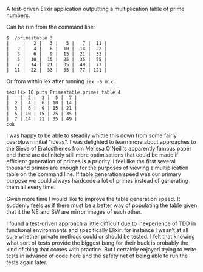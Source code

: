 
A test-driven Elixir application outputting a multiplication table of prime numbers.

Can be run from the command line:

```
$ ./primestable 3
|     |   2 |   3 |   5 |   7 |  11 |
|   2 |   4 |   6 |  10 |  14 |  22 |
|   3 |   6 |   9 |  15 |  21 |  33 |
|   5 |  10 |  15 |  25 |  35 |  55 |
|   7 |  14 |  21 |  35 |  49 |  77 |
|  11 |  22 |  33 |  55 |  77 | 121 |
```

Or from within iex after running `iex -S mix`:

```
iex(1)> IO.puts Primestable.primes_table 4
|    |  2 |  3 |  5 |  7 |
|  2 |  4 |  6 | 10 | 14 |
|  3 |  6 |  9 | 15 | 21 |
|  5 | 10 | 15 | 25 | 35 |
|  7 | 14 | 21 | 35 | 49 |
:ok
```

I was happy to be able to steadily whittle this down from some fairly
overblown initial "ideas". I was delighted to learn more about approaches
to the Sieve of Eratosthenes from Melissa O'Neill's apparently famous
paper and there are definitely still more optimisations that could
be made if efficient generation of primes is a priority. I feel like the
first several thousand primes are enough for the purposes of viewing a 
multiplication table on the command line. If table generation speed was our
primary purpose we could always hardcode a lot of primes instead of generating
them all every time.

Given more time I would like to improve the table generation speed. It 
suddenly feels as if there must be a better way of populating the table
given that it the NE and SW are mirror images of each other.

I found a test-driven approach a little difficult due to inexperience of
TDD in functional environments and specifically Elixir: for instance I wasn't
at all sure whether private methods could or should be tested. I felt that knowing
what sort of tests provide the biggest bang for their buck is probably the
kind of thing that comes with practice. But I certainly enjoyed trying to
write tests in advance of code here and the safety net of being able to run
the tests again later.


